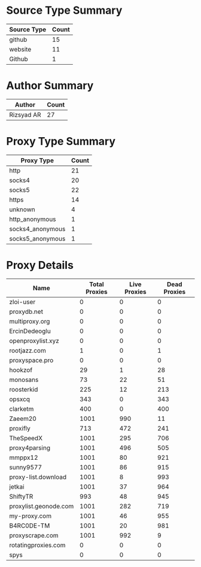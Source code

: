 # Source Type Summary

| Source Type | Count |
|-------------|-------|
| github | 15 |
| website | 11 |
| Github | 1 |


# Author Summary

| Author | Count |
|--------|-------|
| Rizsyad AR | 27 |


# Proxy Type Summary

| Proxy Type | Count |
|------------|-------|
| http | 21 |
| socks4 | 20 |
| socks5 | 22 |
| https | 14 |
| unknown | 4 |
| http_anonymous | 1 |
| socks4_anonymous | 1 |
| socks5_anonymous | 1 |


# Proxy Details

| Name | Total Proxies | Live Proxies | Dead Proxies |
|------|---------------|--------------|---------------|
| zloi-user | 0 | 0 | 0 |
| proxydb.net | 0 | 0 | 0 |
| multiproxy.org | 0 | 0 | 0 |
| ErcinDedeoglu | 0 | 0 | 0 |
| openproxylist.xyz | 0 | 0 | 0 |
| rootjazz.com | 1 | 0 | 1 |
| proxyspace.pro | 0 | 0 | 0 |
| hookzof | 29 | 1 | 28 |
| monosans | 73 | 22 | 51 |
| roosterkid | 225 | 12 | 213 |
| opsxcq | 343 | 0 | 343 |
| clarketm | 400 | 0 | 400 |
| Zaeem20 | 1001 | 990 | 11 |
| proxifly | 713 | 472 | 241 |
| TheSpeedX | 1001 | 295 | 706 |
| proxy4parsing | 1001 | 496 | 505 |
| mmppx12 | 1001 | 80 | 921 |
| sunny9577 | 1001 | 86 | 915 |
| proxy-list.download | 1001 | 8 | 993 |
| jetkai | 1001 | 37 | 964 |
| ShiftyTR | 993 | 48 | 945 |
| proxylist.geonode.com | 1001 | 282 | 719 |
| my-proxy.com | 1001 | 46 | 955 |
| B4RC0DE-TM | 1001 | 20 | 981 |
| proxyscrape.com | 1001 | 992 | 9 |
| rotatingproxies.com | 0 | 0 | 0 |
| spys | 0 | 0 | 0 |
